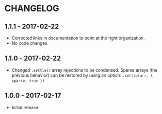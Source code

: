 CHANGELOG
=========


1.1.1 - 2017-02-22
------------------

* Corrected links in documentation to point at the right organization.
* No code changes.


1.1.0 - 2017-02-22
------------------

* Changed `.settle()` array rejections to be condensed. Sparse arrays (the previous behavior) can be restored by using an option: `.settle(arr, { sparse: true })`.


1.0.0 - 2017-02-17
------------------

* Initial release.
